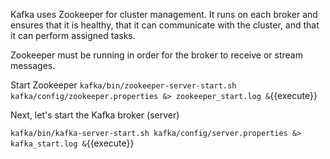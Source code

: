 Kafka uses Zookeeper for cluster management. It runs on each broker and ensures that it is healthy, that it can communicate with the cluster, and that it can perform assigned tasks.

Zookeeper must be running in order for the broker to receive or stream messages.

Start Zookeeper
`kafka/bin/zookeeper-server-start.sh kafka/config/zookeeper.properties &> zookeeper_start.log &`{{execute}}

Next, let's start the Kafka broker (server)

`kafka/bin/kafka-server-start.sh kafka/config/server.properties &> kafka_start.log &`{{execute}}
